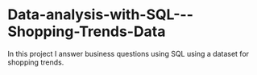 # Data-analysis-with-SQL---Shopping-Trends-Data
In this project I answer business questions using SQL using a dataset for shopping trends.
